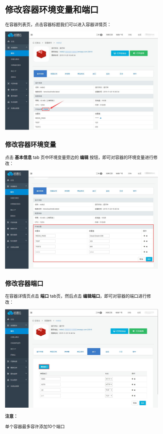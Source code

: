 # 修改容器环境变量和端口

在容器列表页，点击容器标题我们可以进入容器详情页：

![edit_container_detail_page](/doc/v1/images/container/edit_container_detail_page.jpg)

## 修改容器环境变量

点击 **基本信息** tab 页中环境变量旁边的 **编辑** 按钮，即可对容器的环境变量进行修改：

![edit_container_env](/doc/v1/images/container/edit_container_env.jpg)

## 修改容器端口

在容器详情页点击 **端口** tab页，然后点击 **编辑端口**，即可对容器的端口进行修改：

![edit_container_port](/doc/v1/images/container/edit_container_port.jpg)

**注意：**

单个容器最多容许添加10个端口

